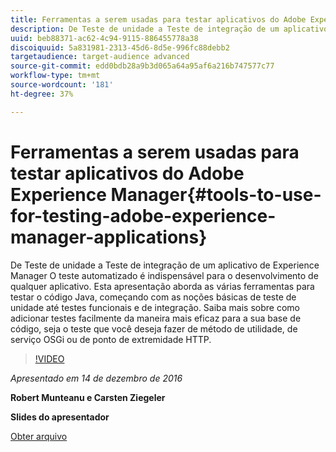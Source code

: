```yaml
---
title: Ferramentas a serem usadas para testar aplicativos do Adobe Experience Manager
description: De Teste de unidade a Teste de integração de um aplicativo de Experience Manager O teste automatizado é indispensável para o desenvolvimento de qualquer aplicativo. Esta apresentação aborda as várias ferramentas para testar o código Java, começando com as noções básicas de teste de unidade até testes funcionais e de integração. Saiba mais sobre como adicionar testes facilmente da maneira mais eficaz para a sua base de código, seja o teste que você deseja fazer de método de utilidade, de serviço OSGi ou de ponto de extremidade HTTP.
uuid: beb88371-ac62-4c94-9115-886455778a38
discoiquuid: 5a831981-2313-45d6-8d5e-996fc88debb2
targetaudience: target-audience advanced
source-git-commit: edd0bdb28a9b3d065a64a95af6a216b747577c77
workflow-type: tm+mt
source-wordcount: '181'
ht-degree: 37%

---
```


# Ferramentas a serem usadas para testar aplicativos do Adobe Experience Manager{#tools-to-use-for-testing-adobe-experience-manager-applications}

De Teste de unidade a Teste de integração de um aplicativo de Experience Manager O teste automatizado é indispensável para o desenvolvimento de qualquer aplicativo. Esta apresentação aborda as várias ferramentas para testar o código Java, começando com as noções básicas de teste de unidade até testes funcionais e de integração. Saiba mais sobre como adicionar testes facilmente da maneira mais eficaz para a sua base de código, seja o teste que você deseja fazer de método de utilidade, de serviço OSGi ou de ponto de extremidade HTTP.

>[!VIDEO](https://video.tv.adobe.com/v/19302/?quality=9)

*Apresentado em 14 de dezembro de 2016*

**Robert Munteanu e Carsten Ziegeler**

**Slides do apresentador**

[Obter arquivo](assets/aem-gems-tools-for-testing-12-14-16.pdf)
<!--
[Get back to the Overview](https://helpx.adobe.com/experience-manager/kt/eseminars/gems/aem-index.html)
-->
